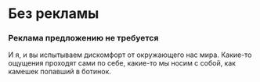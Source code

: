 # Без рекламы

### Реклама предложению не требуется

И я, и вы испытываем дискомфорт от окружающего нас мира. Какие-то   ощущения проходят сами по себе, какие-то мы носим с собой, как камешек попавший в ботинок.	
